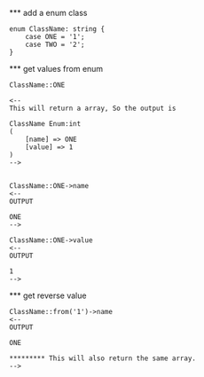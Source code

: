 \*\*\* add a enum class

```shell
enum ClassName: string {
    case ONE = '1';
    case TWO = '2';
}
```

\*\*\* get values from enum

```shell
ClassName::ONE  

<-- 
This will return a array, So the output is 

ClassName Enum:int
(
    [name] => ONE
    [value] => 1
)
-->


ClassName::ONE->name 
<-- 
OUTPUT

ONE
-->

ClassName::ONE->value 
<-- 
OUTPUT

1
-->
```

\*\*\* get reverse value

```shell
ClassName::from('1')->name
<-- 
OUTPUT

ONE

********* This will also return the same array.
-->
```